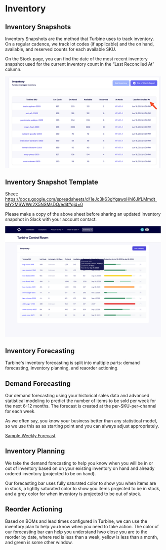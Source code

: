 # Inventory

## Inventory Snapshots 
Inventory Snapshots are the method that Turbine uses to track inventory. On a regular cadence, we track lot codes (if applicable) and the on hand, available, and reserved counts for each available SKU. 

On the Stock page, you can find the date of the most recent inventory snapshot used for the current inventory count in the “Last Reconciled At” column.

![inventory](../../static/img/inventory.png)

## Inventory Snapshot Template

Sheet: https://docs.google.com/spreadsheets/d/1eJc3k63gYgawoHhi6JifLMmdt_MY2MSWWn2X5NSMsDQ/edit#gid=0

Please make a copy of the above sheet before sharing an updated inventory snapshot in Slack with your account contact. 

![Inventory Forecasting in Turbine](../../static/img/inventory-forecasting.png)

## Inventory Forecasting

Turbine's inventory forecasting is split into multiple parts: demand forecasting, inventory planning, and reaorder actioning. 

## Demand Forecasting

Our demand forecasting using your historical sales data and advanced statistical modeling to predict the number of items to be sold per week for the next 6-12 months. The forecast is created at the per-SKU-per-channel for each week. 

As we often say, you know your business better than any statistical model, so we use this as as starting point and you can always adjust appropriately. 

[Sample Weekly Forecast](https://docs.google.com/spreadsheets/d/1cDtjsWS-q2akULqKEcydqpeuYSK8mvcKSLMYxBbDv6I/edit#gid=991585832)

## Inventory Planning

We take the demand forecasting to help you know when you will be in or out of inventory based on on your existing inventory on hand and already ordered inventory (projected to be on hand). 

Our forecasting bar uses fully saturated color to show you when items are in stock, a lightly saturated color to show you items projected to be in stock, and a grey color for when inventory is projected to be out of stock. 

## Reorder Actioning

Based on BOMs and lead times configured in Turbine, we can use the inventory plan to help you know when you need to take action. The color of our forecasting bar can help you understand hwo close you are to the reorder by date, where red is less than a week, yellow is less than a month, and green is some other window. 


